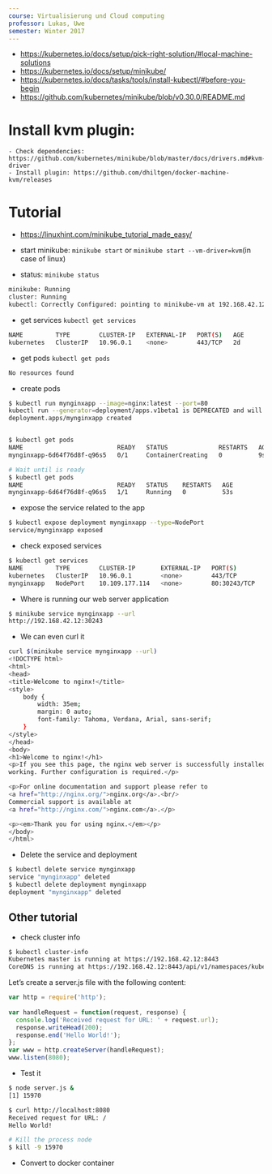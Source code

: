 ```yaml
---
course: Virtualisierung und Cloud computing 
professor: Lukas, Uwe
semester: Winter 2017
---
```


- https://kubernetes.io/docs/setup/pick-right-solution/#local-machine-solutions
- https://kubernetes.io/docs/setup/minikube/
- https://kubernetes.io/docs/tasks/tools/install-kubectl/#before-you-begin
- https://github.com/kubernetes/minikube/blob/v0.30.0/README.md

# Install kvm plugin: 
    - Check dependencies: https://github.com/kubernetes/minikube/blob/master/docs/drivers.md#kvm-driver
    - Install plugin: https://github.com/dhiltgen/docker-machine-kvm/releases


# Tutorial 
- https://linuxhint.com/minikube_tutorial_made_easy/

- start minikube: `minikube start` or `minikube start --vm-driver=kvm`(in case of linux)
- status: `minikube status`

```sh
minikube: Running
cluster: Running
kubectl: Correctly Configured: pointing to minikube-vm at 192.168.42.12
```

- get services `kubectl get services`

```sh
NAME         TYPE        CLUSTER-IP   EXTERNAL-IP   PORT(S)   AGE
kubernetes   ClusterIP   10.96.0.1    <none>        443/TCP   2d
```

- get pods `kubectl get pods`

```sh
No resources found
```

- create pods

```sh
$ kubectl run mynginxapp --image=nginx:latest --port=80
kubectl run --generator=deployment/apps.v1beta1 is DEPRECATED and will be removed in a future version. Use kubectl create instead.
deployment.apps/mynginxapp created


$ kubectl get pods
NAME                          READY   STATUS              RESTARTS   AGE
mynginxapp-6d64f76d8f-q96s5   0/1     ContainerCreating   0          9s

# Wait until is ready
$ kubectl get pods
NAME                          READY   STATUS    RESTARTS   AGE
mynginxapp-6d64f76d8f-q96s5   1/1     Running   0          53s
```

- expose the service related to the app 

```sh
$ kubectl expose deployment mynginxapp --type=NodePort
service/mynginxapp exposed
```

- check exposed services

```sh
$ kubectl get services
NAME         TYPE        CLUSTER-IP       EXTERNAL-IP   PORT(S)        AGE
kubernetes   ClusterIP   10.96.0.1        <none>        443/TCP        2d
mynginxapp   NodePort    10.109.177.114   <none>        80:30243/TCP   36s
```

- Where is running our web server application

```sh
$ minikube service mynginxapp --url
http://192.168.42.12:30243
```

- We can even curl it

```sh
curl $(minikube service mynginxapp --url)
<!DOCTYPE html>
<html>
<head>
<title>Welcome to nginx!</title>
<style>
    body {
        width: 35em;
        margin: 0 auto;
        font-family: Tahoma, Verdana, Arial, sans-serif;
    }
</style>
</head>
<body>
<h1>Welcome to nginx!</h1>
<p>If you see this page, the nginx web server is successfully installed and
working. Further configuration is required.</p>

<p>For online documentation and support please refer to
<a href="http://nginx.org/">nginx.org</a>.<br/>
Commercial support is available at
<a href="http://nginx.com/">nginx.com</a>.</p>

<p><em>Thank you for using nginx.</em></p>
</body>
</html>
```

- Delete the service and deployment

```sh
$ kubectl delete service mynginxapp
service "mynginxapp" deleted
$ kubectl delete deployment mynginxapp
deployment "mynginxapp" deleted
```

## Other tutorial
- check cluster info

```sh
$ kubectl cluster-info
Kubernetes master is running at https://192.168.42.12:8443
CoreDNS is running at https://192.168.42.12:8443/api/v1/namespaces/kube-system/services/kube-dns:dns/proxy

```

Let’s create a server.js file with the following content:

```javascript
var http = require('http');
 
var handleRequest = function(request, response) {
  console.log('Received request for URL: ' + request.url);
  response.writeHead(200);
  response.end('Hello World!');
};
var www = http.createServer(handleRequest);
www.listen(8080);

```

- Test it 

```sh
$ node server.js &
[1] 15970

$ curl http://localhost:8080
Received request for URL: /
Hello World!

# Kill the process node
$ kill -9 15970 
```

- Convert to docker container

